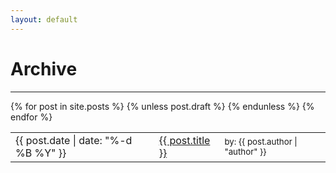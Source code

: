 ```yaml
---
layout: default
---
```


<h1>Archive</h1>

---

<div>
<table>
{% for post in site.posts %}
    {% unless post.draft %}
    <tr>
        <td>{{ post.date | date: "%-d %B %Y" }}</td>
        <td><a href="{{ site.url }}{{ post.url }}">{{ post.title }}</a></td>
        <td><small>by: {{ post.author | "author" }}</small></li></td>
    </tr>
    <!-- <div class="blog-header">
        <a href="{{ site.url }}{{ post.url }}">
            <img alt="lst" class="blog-header" src="{{ site.url }}assets/images/{{ post.image }}" width="100%"/>
        </a>
    </div>
    <div class="blog-body"><h1><a href="{{ site.url }}{{ post.url }}">{{ post.title }}</a></h1>
    {{ post.excerpt }}
    <p><a href="{{ site.url }}{{ post.url }}"><i>read more...</i></a></p>
    {% assign prefix = "" %}
    {% if post.tags != empty %}
        <small>tags: <em>
        {% for tag in post.tags %}{{ prefix }}<a href="{{ site.url }}/tags#{{ tag }}">{{ tag }}</a>{% assign prefix = "&nbsp;|&nbsp;" %}{% endfor %}
        </em></small>
    {% endif %}</div>
    <div class="blog-footer"><small>by: {{ post.author | "author" }}</small> | <small>posted on {{ post.date | date: "%-d %B %Y" }}</small></div> -->
    {% endunless %}
{% endfor %}
</table>
</div>